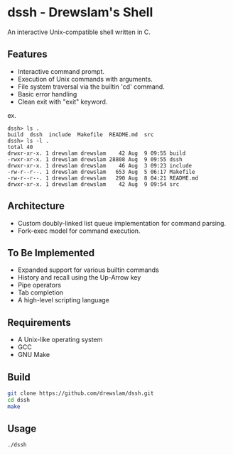 # dssh - Drewslam's Shell

An interactive Unix-compatible shell written in C.

## Features

- Interactive command prompt.
- Execution of Unix commands with arguments.
- File system traversal via the builtin 'cd' command.
- Basic error handling
- Clean exit with "exit" keyword.

ex.
```
dssh> ls .
build  dssh  include  Makefile  README.md  src
dssh> ls -l .
total 40
drwxr-xr-x. 1 drewslam drewslam    42 Aug  9 09:55 build
-rwxr-xr-x. 1 drewslam drewslam 28808 Aug  9 09:55 dssh
drwxr-xr-x. 1 drewslam drewslam    46 Aug  3 09:23 include
-rw-r--r--. 1 drewslam drewslam   653 Aug  5 06:17 Makefile
-rw-r--r--. 1 drewslam drewslam   290 Aug  8 04:21 README.md
drwxr-xr-x. 1 drewslam drewslam    42 Aug  9 09:54 src
```

## Architecture

- Custom doubly-linked list queue implementation for command parsing.
- Fork-exec model for command execution.

## To Be Implemented

- Expanded support for various builtin commands
- History and recall using the Up-Arrow key
- Pipe operators
- Tab completion
- A high-level scripting language

## Requirements

- A Unix-like operating system
- GCC
- GNU Make

## Build

```bash
git clone https://github.com/drewslam/dssh.git
cd dssh
make
```

## Usage

```bash
./dssh
```
